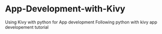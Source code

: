 # App-Development-with-Kivy
Using Kivy with python for App development
Following python with kivy app developement tutorial
